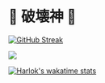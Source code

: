 # 🎴  **破壊神**  🎴


<!--
**Darshan0902/Darshan0902** is a ✨ _special_ ✨ repository because its `README.md` (this file) appears on your GitHub profile.

Here are some ideas to get you started:

- 🔭 I’m currently working on Data analysis and Data Science
- 🌱 I’m currently learning advanced Python
- 👯 I’m looking to collaborate on ...
- 🤔 I’m looking for help with ...
- 💬 Ask me about ...
- 📫 How to reach me: prabhudarshan09@gmail.com
- 😄 Pronouns: ...ok
- ⚡ Fun fact...
-->


[![GitHub Streak](https://streak-stats.demolab.com/?user=Darshan0902&theme=midnight-purple)](https://git.io/streak-stats) 

[![](https://visitcount.itsvg.in/api?id=Darshan0902&label=Profile%20visits%20%3A&color=11&icon=0&pretty=true)](https://visitcount.itsvg.in)

[![Harlok's wakatime stats](https://github-readme-stats.vercel.app/api/wakatime?username=Darshan0902)](https://github.com/anuraghazra/github-readme-stats)


